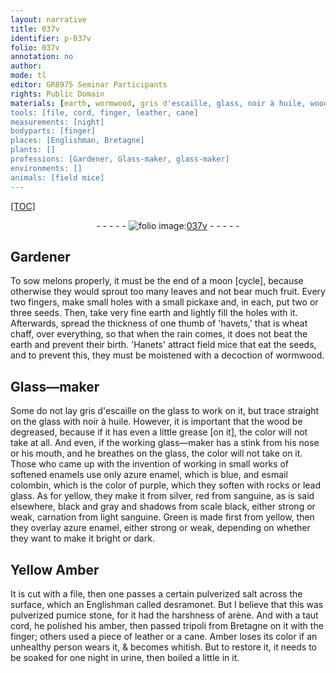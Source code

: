 ```yaml
---
layout: narrative
title: 037v
identifier: p-037v
folio: 037v
annotation: no
author:
mode: tl
editor: GR8975 Seminar Participants
rights: Public Domain
materials: [earth, wormwood, gris d'escaille, glass, noir à huile, wood, degreased, grease, enamels, azure enamel, esmail colombin, rocks, lead glass, silver, sanguine, scale black, Yellow Amber, pulverized salt, pulverized pumice stone, arène, amber, tripoli from Bretagne, leather, Amber, urine]
tools: [file, cord, finger, leather, cane]
measurements: [night]
bodyparts: [finger]
places: [Englishman, Bretagne]
plants: []
professions: [Gardener, Glass-maker, glass-maker]
environments: []
animals: [field mice]
---
```


<p><a href="{{ site.baseurl }}/diplomatic/">[TOC]</a></p><div class="folio" align="center">- - - - - <a href="http://gallica.bnf.fr/ark:/12148/btv1b10500001g/f80.image" target="_blank"><img src="https://cu-mkp.github.io/2017-workshop-edition/assets/photo-icon.png" alt="folio image: " style="display:inline-block; margin-bottom:-3px;"/>037v</a> - - - - - </div>  
  

## <span class="pro">Gardener</span>

 
 To sow melons properly, it must be the end of a moon [cycle], because otherwise they would sprout too many leaves and not bear much fruit. Every two fingers, make small holes with a small pickaxe and, in each, put two or three seeds. Then, take very fine <span class="m">earth</span> and lightly fill the holes with it. Afterwards, spread the thickness of one thumb of 'havets,' that is wheat chaff, over everything, so that when the rain comes, it does not beat the earth and prevent their birth. 'Hanets' attract <span class="al">field mice</span> that eat the seeds, and to prevent this, they must be moistened with a decoction of <span class="m">wormwood</span>. 
 
 
  

## <span class="pro">Glass—maker</span>

 
 Some do not lay <span class="m">gris d'escaille</span> on the <span class="m">glass</span> to work on it, but trace straight on the <span class="m">glass</span> with <span class="m">noir à huile</span>. However, it is important that the <span class="m">wood</span> be <span class="m">degreased</span>, because if it has even a little <span class="m">grease</span> [on it], the color will not take at all. And even, if the working <span class="pro">glass—maker</span> has a stink from his nose or his mouth, and he breathes on the <span class="m">glass</span>, the color will not take on it. Those who came up with the invention of working in small works of softened <span class="m">enamels</span> use only <span class="m">azure enamel</span>, which is blue, and <span class="m">esmail colombin</span>, which is the color of purple, which they soften with <span class="m">rocks</span> or <span class="m">lead glass</span>. As for yellow, they make it from <span class="m">silver</span>, red from <span class="m">sanguine</span>, as is said elsewhere, black and gray and shadows from <span class="m">scale black</span>, either strong or weak, carnation from light <span class="m">sanguine</span>. Green is made first from yellow, then they overlay <span class="m">azure enamel</span>, either strong or weak, depending on whether they want to make it bright or dark. 
 
 
  

## <span class="m">Yellow Amber</span>

 
 It is cut with a <span class="tl">file</span>, then one passes a certain <span class="m">pulverized salt</span> across the surface, which an <span class="pl">Englishman</span> called desramonet. But I believe that this was <span class="m">pulverized pumice stone</span>, for it had the harshness of <span class="m">arène</span>. And with a taut <span class="tl">cord</span>, he polished his <span class="m">amber</span>, then passed <span class="m">tripoli from <span class="pl">Bretagne</span></span> on it with the <span class="tl"><span class="bp">finger</span></span>; others used a piece of <span class="tl"><span class="m">leather</span></span> or a <span class="tl">cane</span>. <span class="m">Amber</span> loses its color if an unhealthy person wears it, & becomes whitish. But to restore it, it needs to be soaked for one <span class="ms"><span class="tmp">night</span></span> in <span class="m">urine</span>, then boiled a little in it. 
 
